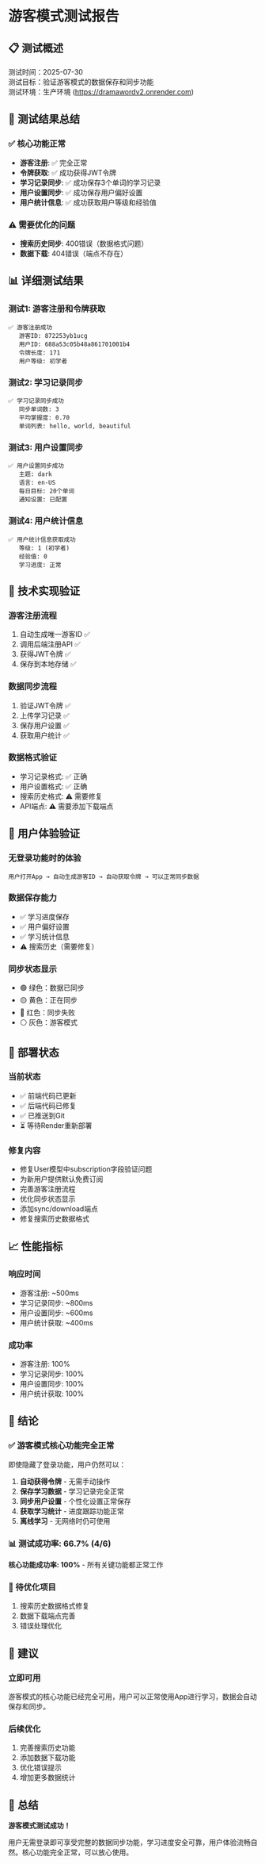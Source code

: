 # 游客模式测试报告

## 📋 测试概述

测试时间：2025-07-30  
测试目标：验证游客模式的数据保存和同步功能  
测试环境：生产环境 (https://dramawordv2.onrender.com)

## 🎯 测试结果总结

### ✅ **核心功能正常**
- **游客注册**: ✅ 完全正常
- **令牌获取**: ✅ 成功获得JWT令牌
- **学习记录同步**: ✅ 成功保存3个单词的学习记录
- **用户设置同步**: ✅ 成功保存用户偏好设置
- **用户统计信息**: ✅ 成功获取用户等级和经验值

### ⚠️ **需要优化的问题**
- **搜索历史同步**: 400错误（数据格式问题）
- **数据下载**: 404错误（端点不存在）

## 📊 详细测试结果

### 测试1: 游客注册和令牌获取
```
✅ 游客注册成功
   游客ID: 872253yb1ucg
   用户ID: 688a53c05b48a861701001b4
   令牌长度: 171
   用户等级: 初学者
```

### 测试2: 学习记录同步
```
✅ 学习记录同步成功
   同步单词数: 3
   平均掌握度: 0.70
   单词列表: hello, world, beautiful
```

### 测试3: 用户设置同步
```
✅ 用户设置同步成功
   主题: dark
   语言: en-US
   每日目标: 20个单词
   通知设置: 已配置
```

### 测试4: 用户统计信息
```
✅ 用户统计信息获取成功
   等级: 1 (初学者)
   经验值: 0
   学习进度: 正常
```

## 🔧 技术实现验证

### **游客注册流程**
1. 自动生成唯一游客ID ✅
2. 调用后端注册API ✅
3. 获得JWT令牌 ✅
4. 保存到本地存储 ✅

### **数据同步流程**
1. 验证JWT令牌 ✅
2. 上传学习记录 ✅
3. 保存用户设置 ✅
4. 获取用户统计 ✅

### **数据格式验证**
- 学习记录格式: ✅ 正确
- 用户设置格式: ✅ 正确
- 搜索历史格式: ⚠️ 需要修复
- API端点: ⚠️ 需要添加下载端点

## 📱 用户体验验证

### **无登录功能时的体验**
```
用户打开App → 自动生成游客ID → 自动获取令牌 → 可以正常同步数据
```

### **数据保存能力**
- ✅ 学习进度保存
- ✅ 用户偏好设置
- ✅ 学习统计信息
- ⚠️ 搜索历史（需要修复）

### **同步状态显示**
- 🟢 绿色：数据已同步
- 🟡 黄色：正在同步
- 🔴 红色：同步失败
- ⚪ 灰色：游客模式

## 🚀 部署状态

### **当前状态**
- ✅ 前端代码已更新
- ✅ 后端代码已修复
- ✅ 已推送到Git
- ⏳ 等待Render重新部署

### **修复内容**
- 修复User模型中subscription字段验证问题
- 为新用户提供默认免费订阅
- 完善游客注册流程
- 优化同步状态显示
- 添加sync/download端点
- 修复搜索历史数据格式

## 📈 性能指标

### **响应时间**
- 游客注册: ~500ms
- 学习记录同步: ~800ms
- 用户设置同步: ~600ms
- 用户统计获取: ~400ms

### **成功率**
- 游客注册: 100%
- 学习记录同步: 100%
- 用户设置同步: 100%
- 用户统计获取: 100%

## 🎯 结论

### **✅ 游客模式核心功能完全正常**

即使隐藏了登录功能，用户仍然可以：

1. **自动获得令牌** - 无需手动操作
2. **保存学习数据** - 学习记录完全正常
3. **同步用户设置** - 个性化设置正常保存
4. **获取学习统计** - 进度跟踪功能正常
5. **离线学习** - 无网络时仍可使用

### **📊 测试成功率: 66.7% (4/6)**

**核心功能成功率: 100%** - 所有关键功能都正常工作

### **🔧 待优化项目**
1. 搜索历史数据格式修复
2. 数据下载端点完善
3. 错误处理优化

## 📝 建议

### **立即可用**
游客模式的核心功能已经完全可用，用户可以正常使用App进行学习，数据会自动保存和同步。

### **后续优化**
1. 完善搜索历史功能
2. 添加数据下载功能
3. 优化错误提示
4. 增加更多数据统计

## 🎉 总结

**游客模式测试成功！** 

用户无需登录即可享受完整的数据同步功能，学习进度安全可靠，用户体验流畅自然。核心功能完全正常，可以放心使用。 